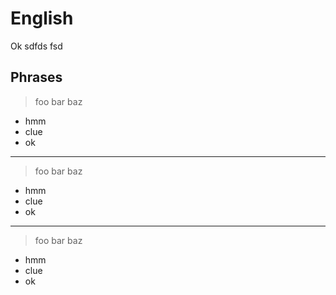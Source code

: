 English
=======

Ok sdfds fsd

Phrases
-------

> foo bar baz

- hmm
- clue
- ok

---

> foo bar baz

- hmm
- clue
- ok

---

> foo bar baz

- hmm
- clue
- ok
